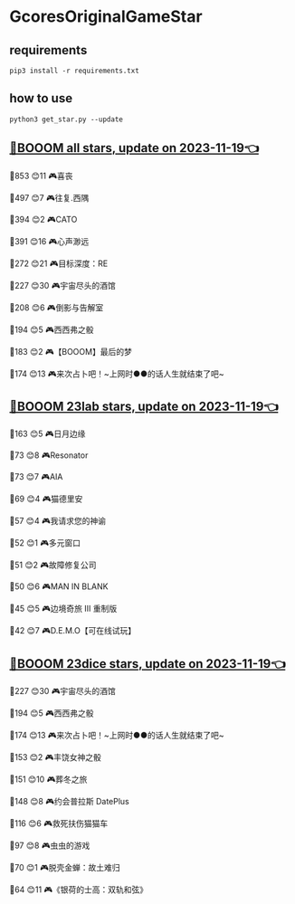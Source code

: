 # GcoresOriginalGameStar

## requirements
```
pip3 install -r requirements.txt
```

## how to use
```
python3 get_star.py --update
```

## [🔗BOOOM all stars, update on 2023-11-19👈](https://raw.githack.com/sichaozhang1112/GcoresOriginalGameStar/main/all.html) 
🌟853 😊11  🎮喜丧                 

🌟497 😊7   🎮往复.西隅              

🌟394 😊2   🎮CATO               

🌟391 😊16  🎮心声渺远               

🌟272 😊21  🎮目标深度：RE            

🌟227 😊30  🎮宇宙尽头的酒馆            

🌟208 😊6   🎮倒影与告解室             

🌟194 😊5   🎮西西弗之骰              

🌟183 😊2   🎮【BOOOM】最后的梦        

🌟174 😊13  🎮来次占卜吧！~上网时●●的话人生就结束了吧~

## [🔗BOOOM 23lab stars, update on 2023-11-19👈](https://raw.githack.com/sichaozhang1112/GcoresOriginalGameStar/main/23lab.html) 
🌟163 😊5   🎮日月边缘               

🌟73  😊8   🎮Resonator          

🌟73  😊7   🎮AIA                

🌟69  😊4   🎮猫德里安               

🌟57  😊4   🎮我请求您的神谕            

🌟52  😊1   🎮多元窗口               

🌟51  😊2   🎮故障修复公司             

🌟50  😊6   🎮MAN IN BLANK       

🌟45  😊5   🎮边境奇旅 III 重制版       

🌟42  😊7   🎮D.E.M.O【可在线试玩】     

## [🔗BOOOM 23dice stars, update on 2023-11-19👈](https://raw.githack.com/sichaozhang1112/GcoresOriginalGameStar/main/23dice.html) 
🌟227 😊30  🎮宇宙尽头的酒馆            

🌟194 😊5   🎮西西弗之骰              

🌟174 😊13  🎮来次占卜吧！~上网时●●的话人生就结束了吧~

🌟153 😊2   🎮丰饶女神之骰             

🌟151 😊10  🎮葬冬之旅               

🌟148 😊8   🎮约会普拉斯 DatePlus     

🌟116 😊6   🎮救死扶伤猫猫车            

🌟97  😊8   🎮虫虫的游戏              

🌟70  😊1   🎮脱壳金蝉：故土难归          

🌟64  😊11  🎮《银荷的士高：双轨和弦》       

